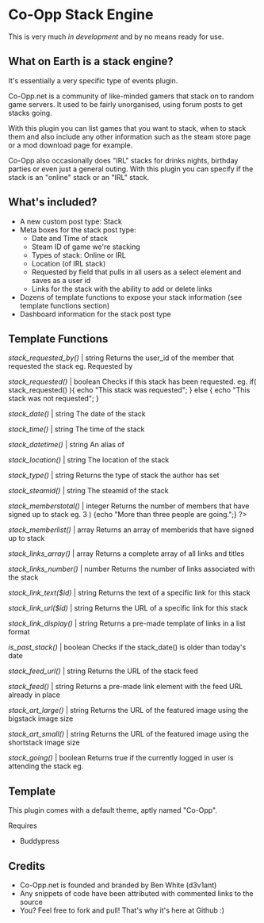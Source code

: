 Co-Opp Stack Engine
===================

This is very much *in development* and by no means ready for use.

## What on Earth is a stack engine?

It's essentially a very specific type of events plugin. 

Co-Opp.net is a community of like-minded gamers that stack on to random game servers. It used to be fairly unorganised, using forum posts to get stacks going. 

With this plugin you can list games that you want to stack, when to stack them and also include any other information such as the steam store page or a mod download page for example. 

Co-Opp also occasionally does "IRL" stacks for drinks nights, birthday parties or even just a general outing. With this plugin you can specify if the stack is an "online" stack or an "IRL" stack. 

## What's included?

* A new custom post type: Stack
* Meta boxes for the stack post type:
	* Date and Time of stack
	* Steam ID of game we're stacking
	* Types of stack: Online or IRL
	* Location (of IRL stack)
	* Requested by field that pulls in all users as a select element and saves as a user id
	* Links for the stack with the ability to add or delete links
* Dozens of template functions to expose your stack information (see template functions section)
* Dashboard information for the stack post type

## Template Functions

*stack_requested_by()* | string
Returns the user_id of the member that requested the stack
eg. Requested by <?php echo stack_requested_by(); ?>

*stack_requested()* | boolean
Checks if this stack has been requested. 
eg. if( stack_requested() ){ echo "This stack was requested"; } else { echo "This stack was not requested"; }

*stack_date()* | string
The date of the stack

*stack_time()* | string
The time of the stack

*stack_datetime()* | string
An alias of <?php echo stack_date() . " at " . stack_time(); ?>

*stack_location()* | string
The location of the stack

*stack_type()* | string
Returns the type of stack the author has set

*stack_steamid()* | string
The steamid of the stack

*stack_memberstotal()* | integer
Returns the number of members that have signed up to stack
eg. <?php if( stack_memberstotal() > 3 ) {echo "More than three people are going.";} ?>

*stack_memberlist()* | array
Returns an array of memberids that have signed up to stack

*stack_links_array()* | array
Returns a complete array of all links and titles

*stack_links_number()* | number
Returns the number of links associated with the stack

*stack_link_text($id)* | string
Returns the text of a specific link for this stack

*stack_link_url($id)* | string
Returns the URL of a specific link for this stack

*stack_link_display()* | string
Returns a pre-made template of links in a list format

*is_past_stack()* | boolean
Checks if the stack_date() is older than today's date

*stack_feed_url()* | string
Returns the URL of the stack feed

*stack_feed()* | string
Returns a pre-made link element with the feed URL already in place

*stack_art_large()* | string
Returns the URL of the featured image using the bigstack image size

*stack_art_small()* | string
Returns the URL of the featured image using the shortstack image size

*stack_going()* | boolean
Returns true if the currently logged in user is attending the stack
eg. <?php if( stack_going() ) {echo "You are going";} else {echo "You are not going";} ?>

## Template

This plugin comes with a default theme, aptly named "Co-Opp".

Requires
* Buddypress

## Credits

* Co-Opp.net is founded and branded by Ben White (d3v1ant)
* Any snippets of code have been attributed with commented links to the source
* You? Feel free to fork and pull! That's why it's here at Github :)